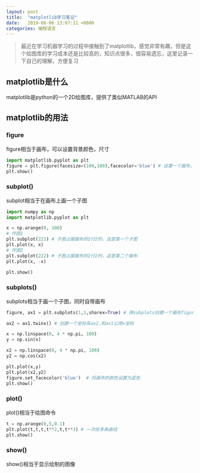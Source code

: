 ```yaml
---
layout: post
title:	"matplotlib学习笔记"
date:	2019-06-06 13:07:11 +0800
categories:	编程语言
---
```


> 最近在学习机器学习的过程中接触到了matplotlib，感觉非常有趣，但是这个绘图库的学习成本还是比较高的，知识点很多，很容易遗忘，这里记录一下自己的理解，方便复习

##  matplotlib是什么

matplotlib是python的一个2D绘图库，提供了类似MATLAB的API

##  matplotlib的用法

### figure

figure相当于画布，可以设置背景颜色，尺寸

 ```python
import matplotlib.pyplot as plt
figure = plt.figure(facesize=(100,100),facecolor='blue') # 设置一个画布，尺寸是100*100,颜色是蓝色
plt.show()
 ```

### subplot()

subplot相当于在画布上画一个子图

```python
import numpy as np
import matplotlib.pyplot as plt

x = np.arange(0, 100)
# 作图1
plt.subplot(221) # 子图占据画布的2行2列，这是第一个子图
plt.plot(x, x)
# 作图2
plt.subplot(222) # 子图占据画布的2行2列，这是第二个画布
plt.plot(x, -x)

plt.show()
```

###  subplots()

subplots相当于画一个子图，同时自带画布

```python
figure, ax1 = plt.subplots(1,1,sharex=True) # 用subplots创建一个画布figure和一个坐标系ax1

ax2 = ax1.twinx() # 创建一个坐标系ax2,和ax1公用x坐标

x = np.linspace(0, 4 * np.pi, 100)
y = np.sin(x)

x2 = np.linspace(0, 4 * np.pi, 100)
y2 = np.cos(x2)

plt.plot(x,y)
plt.plot(x2,y2)
figure.set_facecolor('blue')  # 将画布的颜色设置为蓝色
plt.show()
```

###  plot()

plot()相当于绘图命令

```python
t = np.arange(0,5,0.1)
plt.plot(t,t,t,t**2,t,t**3) # 一次绘多条曲线
plt.show()
```

###  show()

show()相当于显示绘制的图像